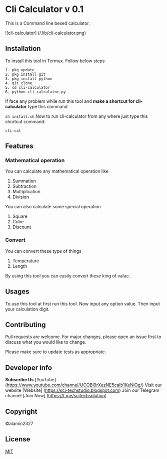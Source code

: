# Cli Calculator v 0.1

This is a Command line besed calculator.     

![cli-calculator] (/.lib/cli-calculator.png)


## Installation

To install this tool in Termux. Follow below steps
```
1. pkg update
2. pkg install git
3. pkg install python
4. git clone 
5. cd cli-calculator
6. python cli-calculator.py
```

If face any problem while run this tool and **make a shortcut for cli-calculator** type this command

`
sh install.sh
`
Now to run cli-calculator from any where just type this shortcut command: 

`cli-cal`



## Features

### Mathematical operation
You can calculate any mathematical operation like  
1. Summation
2. Subtraction
3. Multiplication
4. Division

You can also calculate some special operation
1. Square
2. Cube
3. Discount


### Convert
You can convert these type of things
1. Temperature
2. Length

By using this tool you can easily convert these king of value.   



## Usages

To use this tool at first run this tool. Now input any option value. 
Then input your calculation digit.

## Contributing
Pull requests are welcome. For major changes, please open an issue first to discuss what you would like to change.

Please make sure to update tests as appropriate.

## Developer info

**Subscribe Us**  [YouTube] (https://www.youtube.com/channel/UCOBl9rXezNE5caIb1KeNiOg/)
Visit our website [Website] (https://sci-techstudio.blogspot.com)
Join our Telegram channel [Join Now] (https://t.me/scitechsolution)


## Copyright
©alamin2327


## License
[MIT](https://choosealicense.com/licenses/mit/)



